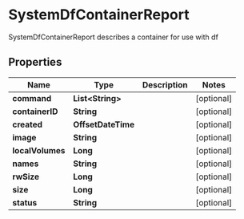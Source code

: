 

# SystemDfContainerReport

SystemDfContainerReport describes a container for use with df

## Properties

| Name | Type | Description | Notes |
|------------ | ------------- | ------------- | -------------|
|**command** | **List&lt;String&gt;** |  |  [optional] |
|**containerID** | **String** |  |  [optional] |
|**created** | **OffsetDateTime** |  |  [optional] |
|**image** | **String** |  |  [optional] |
|**localVolumes** | **Long** |  |  [optional] |
|**names** | **String** |  |  [optional] |
|**rwSize** | **Long** |  |  [optional] |
|**size** | **Long** |  |  [optional] |
|**status** | **String** |  |  [optional] |



